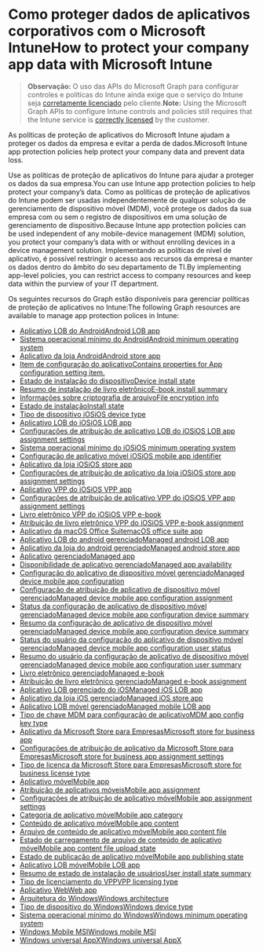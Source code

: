 # <a name="how-to-protect-your-company-app-data-with-microsoft-intune"></a><span data-ttu-id="03d0e-101">Como proteger dados de aplicativos corporativos com o Microsoft Intune</span><span class="sxs-lookup"><span data-stu-id="03d0e-101">How to protect your company app data with Microsoft Intune</span></span>

> <span data-ttu-id="03d0e-102">**Observação:** O uso das APIs do Microsoft Graph para configurar controles e políticas do Intune ainda exige que o serviço do Intune seja [corretamente licenciado](https://www.microsoft.com/en-us/cloud-platform/microsoft-intune-pricing) pelo cliente.</span><span class="sxs-lookup"><span data-stu-id="03d0e-102">**Note:** Using the Microsoft Graph APIs to configure Intune controls and policies still requires that the Intune service is [correctly licensed](https://www.microsoft.com/en-us/cloud-platform/microsoft-intune-pricing) by the customer.</span></span>

<span data-ttu-id="03d0e-103">As políticas de proteção de aplicativos do Microsoft Intune ajudam a proteger os dados da empresa e evitar a perda de dados.</span><span class="sxs-lookup"><span data-stu-id="03d0e-103">Microsoft Intune app protection policies help protect your company data and prevent data loss.</span></span>

<span data-ttu-id="03d0e-104">Use as políticas de proteção de aplicativos do Intune para ajudar a proteger os dados da sua empresa.</span><span class="sxs-lookup"><span data-stu-id="03d0e-104">You can use Intune app protection policies to help protect your company’s data.</span></span> <span data-ttu-id="03d0e-105">Como as políticas de proteção de aplicativos do Intune podem ser usadas independentemente de qualquer solução de gerenciamento de dispositivo móvel (MDM), você protege os dados da sua empresa com ou sem o registro de dispositivos em uma solução de gerenciamento de dispositivo.</span><span class="sxs-lookup"><span data-stu-id="03d0e-105">Because Intune app protection policies can be used independent of any mobile-device management (MDM) solution, you protect your company’s data with or without enrolling devices in a device management solution.</span></span> <span data-ttu-id="03d0e-106">Implementando as políticas de nível de aplicativo, é possível restringir o acesso aos recursos da empresa e manter os dados dentro do âmbito do seu departamento de TI.</span><span class="sxs-lookup"><span data-stu-id="03d0e-106">By implementing app-level policies, you can restrict access to company resources and keep data within the purview of your IT department.</span></span>

<span data-ttu-id="03d0e-107">Os seguintes recursos do Graph estão disponíveis para gerenciar políticas de proteção de aplicativos no Intune:</span><span class="sxs-lookup"><span data-stu-id="03d0e-107">The following Graph resources are available to manage app protection polices in Intune:</span></span>

- [<span data-ttu-id="03d0e-108">Aplicativo LOB do Android</span><span class="sxs-lookup"><span data-stu-id="03d0e-108">Android LOB app</span></span>](intune_apps_androidlobapp.md)
- [<span data-ttu-id="03d0e-109">Sistema operacional mínimo do Android</span><span class="sxs-lookup"><span data-stu-id="03d0e-109">Android minimum operating system</span></span>](intune_apps_androidminimumoperatingsystem.md)
- [<span data-ttu-id="03d0e-110">Aplicativo da loja Android</span><span class="sxs-lookup"><span data-stu-id="03d0e-110">Android store app</span></span>](intune_apps_androidstoreapp.md)
- [<span data-ttu-id="03d0e-111">Item de configuração do aplicativo</span><span class="sxs-lookup"><span data-stu-id="03d0e-111">Contains properties for App configuration setting item.</span></span>](intune_apps_appconfigurationsettingitem.md)
- [<span data-ttu-id="03d0e-112">Estado de instalação do dispositivo</span><span class="sxs-lookup"><span data-stu-id="03d0e-112">Device install state</span></span>](intune_books_deviceinstallstate.md)
- [<span data-ttu-id="03d0e-113">Resumo de instalação de livro eletrônico</span><span class="sxs-lookup"><span data-stu-id="03d0e-113">E-book install summary</span></span>](intune_books_ebookinstallsummary.md)
- [<span data-ttu-id="03d0e-114">Informações sobre criptografia de arquivo</span><span class="sxs-lookup"><span data-stu-id="03d0e-114">File encryption info</span></span>](intune_apps_fileencryptioninfo.md)
- [<span data-ttu-id="03d0e-115">Estado de instalação</span><span class="sxs-lookup"><span data-stu-id="03d0e-115">Install state</span></span>](intune_books_installstate.md)
- [<span data-ttu-id="03d0e-116">Tipo de dispositivo iOS</span><span class="sxs-lookup"><span data-stu-id="03d0e-116">iOS device type</span></span>](intune_apps_iosdevicetype.md)
- [<span data-ttu-id="03d0e-117">Aplicativo LOB do iOS</span><span class="sxs-lookup"><span data-stu-id="03d0e-117">iOS LOB app</span></span>](intune_apps_ioslobapp.md)
- [<span data-ttu-id="03d0e-118">Configurações de atribuição de aplicativo LOB do iOS</span><span class="sxs-lookup"><span data-stu-id="03d0e-118">iOS LOB app assignment settings</span></span>](intune_apps_ioslobappassignmentsettings.md)
- [<span data-ttu-id="03d0e-119">Sistema operacional mínimo do iOS</span><span class="sxs-lookup"><span data-stu-id="03d0e-119">iOS minimum operating system</span></span>](intune_apps_iosminimumoperatingsystem.md)
- [<span data-ttu-id="03d0e-120">Configuração de aplicativo móvel iOS</span><span class="sxs-lookup"><span data-stu-id="03d0e-120">iOS mobile app identifier</span></span>](intune_apps_iosmobileappconfiguration.md)
- [<span data-ttu-id="03d0e-121">Aplicativo da loja iOS</span><span class="sxs-lookup"><span data-stu-id="03d0e-121">iOS store app</span></span>](intune_apps_iosstoreapp.md)
- [<span data-ttu-id="03d0e-122">Configurações de atribuição de aplicativo da loja iOS</span><span class="sxs-lookup"><span data-stu-id="03d0e-122">iOS store app assignment settings</span></span>](intune_apps_iosstoreappassignmentsettings.md)
- [<span data-ttu-id="03d0e-123">Aplicativo VPP do iOS</span><span class="sxs-lookup"><span data-stu-id="03d0e-123">iOS VPP app</span></span>](intune_apps_iosvppapp.md)
- [<span data-ttu-id="03d0e-124">Configurações de atribuição de aplicativo VPP do iOS</span><span class="sxs-lookup"><span data-stu-id="03d0e-124">iOS VPP app assignment settings</span></span>](intune_apps_iosvppappassignmentsettings.md)
- [<span data-ttu-id="03d0e-125">Livro eletrônico VPP do iOS</span><span class="sxs-lookup"><span data-stu-id="03d0e-125">iOS VPP e-book</span></span>](intune_books_iosvppebook.md)
- [<span data-ttu-id="03d0e-126">Atribuição de livro eletrônico VPP do iOS</span><span class="sxs-lookup"><span data-stu-id="03d0e-126">iOS VPP e-book assignment</span></span>](intune_books_iosvppebookassignment.md)
- [<span data-ttu-id="03d0e-127">Aplicativo da macOS Office Suite</span><span class="sxs-lookup"><span data-stu-id="03d0e-127">macOS office suite app</span></span>](intune_apps_macosofficesuiteapp.md)
- [<span data-ttu-id="03d0e-128">Aplicativo LOB do android gerenciado</span><span class="sxs-lookup"><span data-stu-id="03d0e-128">Managed android LOB app</span></span>](intune_apps_managedandroidlobapp.md)
- [<span data-ttu-id="03d0e-129">Aplicativo da loja do android gerenciado</span><span class="sxs-lookup"><span data-stu-id="03d0e-129">Managed android store app</span></span>](intune_apps_managedandroidstoreapp.md)
- [<span data-ttu-id="03d0e-130">Aplicativo gerenciado</span><span class="sxs-lookup"><span data-stu-id="03d0e-130">Managed app</span></span>](intune_apps_managedapp.md)
- [<span data-ttu-id="03d0e-131">Disponibilidade de aplicativo gerenciado</span><span class="sxs-lookup"><span data-stu-id="03d0e-131">Managed app availability</span></span>](intune_apps_managedappavailability.md)
- [<span data-ttu-id="03d0e-132">Configuração do aplicativo de dispositivo móvel gerenciado</span><span class="sxs-lookup"><span data-stu-id="03d0e-132">Managed device mobile app configuration</span></span>](intune_apps_manageddevicemobileappconfiguration.md)
- [<span data-ttu-id="03d0e-133">Configuração de atribuição de aplicativo de dispositivo móvel gerenciado</span><span class="sxs-lookup"><span data-stu-id="03d0e-133">Managed device mobile app configuration assignment</span></span>](intune_apps_manageddevicemobileappconfigurationassignment.md)
- [<span data-ttu-id="03d0e-134">Status da configuração de aplicativo de dispositivo móvel gerenciado</span><span class="sxs-lookup"><span data-stu-id="03d0e-134">Managed device mobile app configuration device summary</span></span>](intune_apps_manageddevicemobileappconfigurationdevicestatus.md)
- [<span data-ttu-id="03d0e-135">Resumo da configuração de aplicativo de dispositivo móvel gerenciado</span><span class="sxs-lookup"><span data-stu-id="03d0e-135">Managed device mobile app configuration device summary</span></span>](intune_apps_manageddevicemobileappconfigurationdevicesummary.md)
- [<span data-ttu-id="03d0e-136">Status do usuário da configuração do aplicativo de dispositivo móvel gerenciado</span><span class="sxs-lookup"><span data-stu-id="03d0e-136">Managed device mobile app configuration user status</span></span>](intune_apps_manageddevicemobileappconfigurationuserstatus.md)
- [<span data-ttu-id="03d0e-137">Resumo do usuário da configuração de aplicativo de dispositivo móvel gerenciado</span><span class="sxs-lookup"><span data-stu-id="03d0e-137">Managed device mobile app configuration user summary</span></span>](intune_apps_manageddevicemobileappconfigurationusersummary.md)
- [<span data-ttu-id="03d0e-138">Livro eletrônico gerenciado</span><span class="sxs-lookup"><span data-stu-id="03d0e-138">Managed e-book</span></span>](intune_books_managedebook.md)
- [<span data-ttu-id="03d0e-139">Atribuição de livro eletrônico gerenciado</span><span class="sxs-lookup"><span data-stu-id="03d0e-139">Managed e-book assignment</span></span>](intune_books_managedebookassignment.md)
- [<span data-ttu-id="03d0e-140">Aplicativo LOB gerenciado do iOS</span><span class="sxs-lookup"><span data-stu-id="03d0e-140">Managed iOS LOB app</span></span>](intune_apps_managedioslobapp.md)
- [<span data-ttu-id="03d0e-141">Aplicativo da loja iOS gerenciado</span><span class="sxs-lookup"><span data-stu-id="03d0e-141">Managed iOS store app</span></span>](intune_apps_managediosstoreapp.md)
- [<span data-ttu-id="03d0e-142">Aplicativo LOB móvel gerenciado</span><span class="sxs-lookup"><span data-stu-id="03d0e-142">Managed mobile LOB app</span></span>](intune_apps_managedmobilelobapp.md)
- [<span data-ttu-id="03d0e-143">Tipo de chave MDM para configuração de aplicativo</span><span class="sxs-lookup"><span data-stu-id="03d0e-143">MDM app config key type</span></span>](intune_apps_mdmappconfigkeytype.md)
- [<span data-ttu-id="03d0e-144">Aplicativo da Microsoft Store para Empresas</span><span class="sxs-lookup"><span data-stu-id="03d0e-144">Microsoft store for business app</span></span>](intune_apps_microsoftstoreforbusinessapp.md)
- [<span data-ttu-id="03d0e-145">Configurações de atribuição de aplicativo da Microsoft Store para Empresas</span><span class="sxs-lookup"><span data-stu-id="03d0e-145">Microsoft store for business app assignment settings</span></span>](intune_apps_microsoftstoreforbusinessappassignmentsettings.md)
- [<span data-ttu-id="03d0e-146">Tipo de licença da Microsoft Store para Empresas</span><span class="sxs-lookup"><span data-stu-id="03d0e-146">Microsoft store for business license type</span></span>](intune_apps_microsoftstoreforbusinesslicensetype.md)
- [<span data-ttu-id="03d0e-147">Aplicativo móvel</span><span class="sxs-lookup"><span data-stu-id="03d0e-147">Mobile app</span></span>](intune_apps_mobileapp.md)
- [<span data-ttu-id="03d0e-148">Atribuição de aplicativos móveis</span><span class="sxs-lookup"><span data-stu-id="03d0e-148">Mobile app assignment</span></span>](intune_apps_mobileappassignment.md)
- [<span data-ttu-id="03d0e-149">Configurações de atribuição de aplicativo móvel</span><span class="sxs-lookup"><span data-stu-id="03d0e-149">Mobile app assignment settings</span></span>](intune_apps_mobileappassignmentsettings.md)
- [<span data-ttu-id="03d0e-150">Categoria de aplicativo móvel</span><span class="sxs-lookup"><span data-stu-id="03d0e-150">Mobile app category</span></span>](intune_apps_mobileappcategory.md)
- [<span data-ttu-id="03d0e-151">Conteúdo de aplicativo móvel</span><span class="sxs-lookup"><span data-stu-id="03d0e-151">Mobile app content</span></span>](intune_apps_mobileappcontent.md)
- [<span data-ttu-id="03d0e-152">Arquivo de conteúdo de aplicativo móvel</span><span class="sxs-lookup"><span data-stu-id="03d0e-152">Mobile app content file</span></span>](intune_apps_mobileappcontentfile.md)
- [<span data-ttu-id="03d0e-153">Estado de carregamento de arquivo de conteúdo de aplicativo móvel</span><span class="sxs-lookup"><span data-stu-id="03d0e-153">Mobile app content file upload state</span></span>](intune_apps_mobileappcontentfileuploadstate.md)
- [<span data-ttu-id="03d0e-154">Estado de publicação de aplicativo móvel</span><span class="sxs-lookup"><span data-stu-id="03d0e-154">Mobile app publishing state</span></span>](intune_apps_mobileapppublishingstate.md)
- [<span data-ttu-id="03d0e-155">Aplicativo LOB móvel</span><span class="sxs-lookup"><span data-stu-id="03d0e-155">Mobile LOB app</span></span>](intune_apps_mobilelobapp.md)
- [<span data-ttu-id="03d0e-156">Resumo de estado de instalação de usuários</span><span class="sxs-lookup"><span data-stu-id="03d0e-156">User install state summary</span></span>](intune_books_userinstallstatesummary.md)
- [<span data-ttu-id="03d0e-157">Tipo de licenciamento do VPP</span><span class="sxs-lookup"><span data-stu-id="03d0e-157">VPP licensing type</span></span>](intune_apps_vpplicensingtype.md)
- [<span data-ttu-id="03d0e-158">Aplicativo Web</span><span class="sxs-lookup"><span data-stu-id="03d0e-158">Web app</span></span>](intune_apps_webapp.md)
- [<span data-ttu-id="03d0e-159">Arquitetura do Windows</span><span class="sxs-lookup"><span data-stu-id="03d0e-159">Windows architecture</span></span>](intune_apps_windowsarchitecture.md)
- [<span data-ttu-id="03d0e-160">Tipo de dispositivo do Windows</span><span class="sxs-lookup"><span data-stu-id="03d0e-160">Windows device type</span></span>](intune_apps_windowsdevicetype.md)
- [<span data-ttu-id="03d0e-161">Sistema operacional mínimo do Windows</span><span class="sxs-lookup"><span data-stu-id="03d0e-161">Windows minimum operating system</span></span>](intune_apps_windowsminimumoperatingsystem.md)
- [<span data-ttu-id="03d0e-162">Windows Mobile MSI</span><span class="sxs-lookup"><span data-stu-id="03d0e-162">Windows mobile MSI</span></span>](intune_apps_windowsmobilemsi.md)
- [<span data-ttu-id="03d0e-163">Windows universal AppX</span><span class="sxs-lookup"><span data-stu-id="03d0e-163">Windows universal AppX</span></span>](intune_apps_windowsuniversalappx.md)

